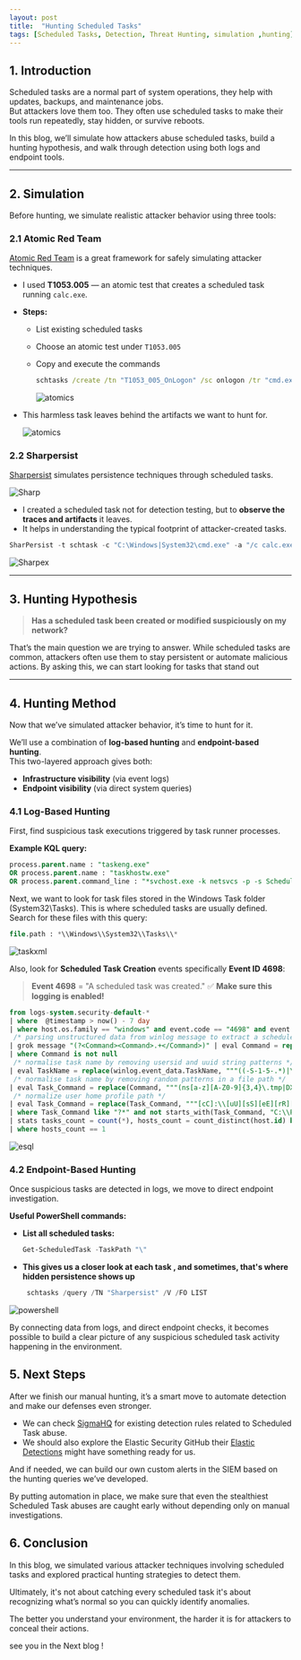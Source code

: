 ```yaml
---
layout: post
title:  "Hunting Scheduled Tasks"
tags: [Scheduled Tasks, Detection, Threat Hunting, simulation ,hunting]
---
```



## 1. Introduction

Scheduled tasks are a normal part of system operations, they help with updates, backups, and maintenance jobs.  
But attackers love them too. They often use scheduled tasks to make their tools run repeatedly, stay hidden, or survive reboots.

In this blog, we’ll simulate how attackers abuse scheduled tasks, build a hunting hypothesis, and walk through detection using both logs and endpoint tools.

---

## 2. Simulation

Before hunting, we simulate realistic attacker behavior using three tools:

### 2.1 Atomic Red Team

[Atomic Red Team](https://github.com/redcanaryco/atomic-red-team) is a great framework for safely simulating attacker techniques.

- I used **T1053.005** — an atomic test that creates a scheduled task running `calc.exe`.
- **Steps:**
  - List existing scheduled tasks
  - Choose an atomic test under `T1053.005`
  - Copy and execute the commands
    
    ```cmd 
    schtasks /create /tn "T1053_005_OnLogon" /sc onlogon /tr "cmd.exe /c calc.exe"
    ```
    
     ![atomics](/assets/img/atomics.png)
    
- This harmless task leaves behind the artifacts we want to hunt for.

  ![atomics](/assets/img/at.png)

### 2.2 Sharpersist

[Sharpersist](https://github.com/mandiant/Sharpersist) simulates persistence techniques through scheduled tasks.

![Sharp](/assets/img/sharp.png)

- I created a scheduled task not for detection testing, but to **observe the traces and artifacts** it leaves.
- It helps in understanding the typical footprint of attacker-created tasks.

```powershell
SharPersist -t schtask -c "C:\Windows|System32\cmd.exe" -a "/c calc.exe" -n "SharPersist" -m add
  ```
![Sharpex](/assets/img/1.png)

---

## 3. Hunting Hypothesis


> **Has a scheduled task been created or modified suspiciously on my network?**



That’s the main question we are  trying to answer. While scheduled tasks are common, attackers often use them to stay persistent or automate malicious actions. By asking this, we can start looking for tasks that stand out

---

## 4. Hunting Method

Now that we’ve simulated attacker behavior, it’s time to hunt for it.

We’ll use a combination of **log-based hunting** and **endpoint-based hunting**.  
This two-layered approach gives both:

- **Infrastructure visibility** (via event logs)
- **Endpoint visibility** (via direct system queries)

### 4.1 Log-Based Hunting

First, find suspicious task executions triggered by task runner processes.

**Example KQL query:**

```sql
process.parent.name : "taskeng.exe" 
OR process.parent.name : "taskhostw.exe" 
OR process.parent.command_line : "*svchost.exe -k netsvcs -p -s Schedule*"
```

Next, we want to look for task files stored in the Windows Task folder (System32\Tasks). This is where scheduled tasks are usually defined.
Search for these files with this query:

```sql
file.path : *\\Windows\\System32\\Tasks\\*
```

![taskxml](/assets/img/4.png)


Also, look for **Scheduled Task Creation** events specifically **Event ID 4698**:

> **Event 4698** = "A scheduled task was created."
> ✅ **Make sure this logging is enabled!**

```sql
from logs-system.security-default-*
| where  @timestamp > now() - 7 day
| where host.os.family == "windows" and event.code == "4698" and event.action == "scheduled-task-created"
 /* parsing unstructured data from winlog message to extract a scheduled task Exec command */
| grok message "(?<Command><Command>.+</Command>)" | eval Command = replace(Command, "(<Command>|</Command>)", "")
| where Command is not null
 /* normalise task name by removing usersid and uuid string patterns */
| eval TaskName = replace(winlog.event_data.TaskName, """((-S-1-5-.*)|\{[0-9a-fA-F]{8}-[0-9a-fA-F]{4}-[0-9a-fA-F]{4}-[0-9a-fA-F]{4}-[0-9a-fA-F]{12}\})""", "")
 /* normalise task name by removing random patterns in a file path */
| eval Task_Command = replace(Command, """(ns[a-z][A-Z0-9]{3,4}\.tmp|DX[A-Z0-9]{3,4}\.tmp|7z[A-Z0-9]{3,5}\.tmp|[0-9\.\-\_]{3,})""", "")
 /* normalize user home profile path */
| eval Task_Command = replace(Task_Command, """[cC]:\\[uU][sS][eE][rR][sS]\\[a-zA-Z0-9\.\-\_\$~]+\\""", "C:\\\\users\\\\user\\\\")
| where Task_Command like "?*" and not starts_with(Task_Command, "C:\\Program Files") and not starts_with(Task_Command, "\"C:\\Program Files")
| stats tasks_count = count(*), hosts_count = count_distinct(host.id) by Task_Command, TaskName
| where hosts_count == 1
```
![esql](/assets/img/3.png)


### 4.2 Endpoint-Based Hunting

Once suspicious tasks are detected in logs, we move to direct endpoint investigation.

**Useful PowerShell commands:**

- **List all scheduled tasks:**

  ```powershell
  Get-ScheduledTask -TaskPath "\"
  ```
- **This gives us a closer look at each task , and sometimes, that's where hidden persistence shows up** 

  ```powershell
   schtasks /query /TN "Sharpersist" /V /FO LIST
  ```
  
![powershell](/assets/img/5.png)

By connecting data from logs, and direct endpoint checks, it becomes possible to build a clear picture of any suspicious scheduled task activity happening in the environment.


## 5. Next Steps

After we finish our manual hunting, it’s a smart move to automate detection and make our defenses even stronger.

- We can check [SigmaHQ](https://github.com/SigmaHQ/sigma) for existing detection rules related to Scheduled Task abuse.
- We should also explore the Elastic Security GitHub their [Elastic Detections](https://github.com/elastic/detection-rules) might have something ready for us.
  
And if needed, we can build our own custom alerts in the SIEM based on the hunting queries we’ve developed.

By putting automation in place, we make sure that even the stealthiest Scheduled Task abuses are caught early  without depending only on manual investigations.

## 6. Conclusion 

In this blog, we simulated various attacker techniques involving scheduled tasks and explored practical hunting strategies to detect them.

Ultimately, it's not about catching every scheduled task it's about recognizing what’s normal so you can quickly identify anomalies.

The better you understand your environment, the harder it is for attackers to conceal their actions.

see you in the Next blog ! 





